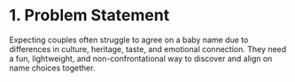 # 1. Problem Statement
Expecting couples often struggle to agree on a baby name due to differences in culture, heritage, taste, and emotional connection. They need a fun, lightweight, and non-confrontational way to discover and align on name choices together.
